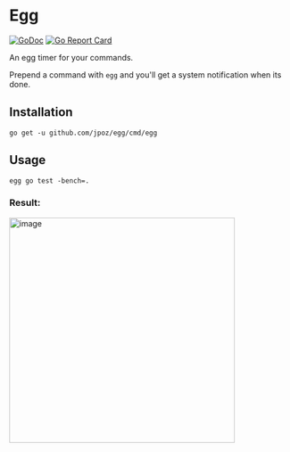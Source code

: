 # Egg

[![GoDoc](https://godoc.org/github.com/jpoz/egg?status.svg)](https://godoc.org/github.com/jpoz/egg)
[![Go Report Card](https://goreportcard.com/badge/github.com/jpoz/egg)](https://goreportcard.com/report/github.com/jpoz/egg)

An egg timer for your commands.

Prepend a command with `egg` and you'll get a system notification when its done.

## Installation

```shell
go get -u github.com/jpoz/egg/cmd/egg
```

## Usage

```shell
egg go test -bench=.
```

### Result:

<img width="404" alt="image" src="https://user-images.githubusercontent.com/12866/85632240-ce58da80-b62b-11ea-95f9-6134c5646baf.png">
